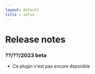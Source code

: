 ```yaml
---
layout: default
title : velux
---
```


# Release notes

### ??/??/2023 beta
+ Ce plugin n'est pas encore dsponible
